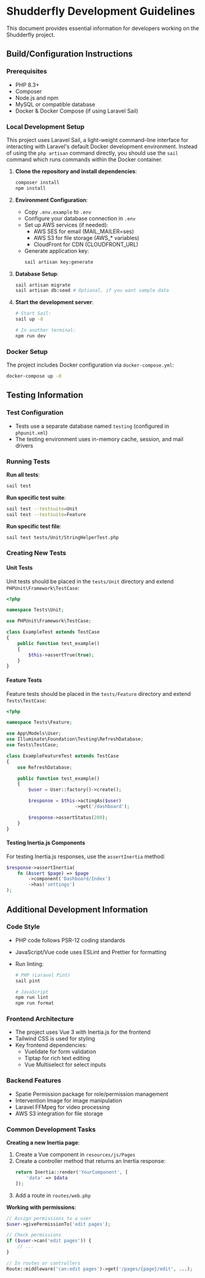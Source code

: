 # Shudderfly Development Guidelines

This document provides essential information for developers working on the Shudderfly project.

## Build/Configuration Instructions

### Prerequisites

-   PHP 8.3+
-   Composer
-   Node.js and npm
-   MySQL or compatible database
-   Docker & Docker Compose (if using Laravel Sail)

### Local Development Setup

This project uses Laravel Sail, a light-weight command-line interface for interacting with Laravel's default Docker development environment. Instead of using the `php artisan` command directly, you should use the `sail` command which runs commands within the Docker container.

1. **Clone the repository and install dependencies**:

    ```bash
    composer install
    npm install
    ```

2. **Environment Configuration**:

    - Copy `.env.example` to `.env`
    - Configure your database connection in `.env`
    - Set up AWS services (if needed):
        - AWS SES for email (MAIL_MAILER=ses)
        - AWS S3 for file storage (AWS\_\* variables)
        - CloudFront for CDN (CLOUDFRONT_URL)
    - Generate application key:
        ```bash
        sail artisan key:generate
        ```

3. **Database Setup**:

    ```bash
    sail artisan migrate
    sail artisan db:seed # Optional, if you want sample data
    ```

4. **Start the development server**:

    ```bash
    # Start Sail:
    sail up -d

    # In another terminal:
    npm run dev
    ```

### Docker Setup

The project includes Docker configuration via `docker-compose.yml`:

```bash
docker-compose up -d
```

## Testing Information

### Test Configuration

-   Tests use a separate database named `testing` (configured in `phpunit.xml`)
-   The testing environment uses in-memory cache, session, and mail drivers

### Running Tests

**Run all tests**:

```bash
sail test
```

**Run specific test suite**:

```bash
sail test --testsuite=Unit
sail test --testsuite=Feature
```

**Run specific test file**:

```bash
sail test tests/Unit/StringHelperTest.php
```

### Creating New Tests

#### Unit Tests

Unit tests should be placed in the `tests/Unit` directory and extend `PHPUnit\Framework\TestCase`:

```php
<?php

namespace Tests\Unit;

use PHPUnit\Framework\TestCase;

class ExampleTest extends TestCase
{
    public function test_example()
    {
        $this->assertTrue(true);
    }
}
```

#### Feature Tests

Feature tests should be placed in the `tests/Feature` directory and extend `Tests\TestCase`:

```php
<?php

namespace Tests\Feature;

use App\Models\User;
use Illuminate\Foundation\Testing\RefreshDatabase;
use Tests\TestCase;

class ExampleFeatureTest extends TestCase
{
    use RefreshDatabase;

    public function test_example()
    {
        $user = User::factory()->create();

        $response = $this->actingAs($user)
                         ->get('/dashboard');

        $response->assertStatus(200);
    }
}
```

#### Testing Inertia.js Components

For testing Inertia.js responses, use the `assertInertia` method:

```php
$response->assertInertia(
    fn (Assert $page) => $page
        ->component('Dashboard/Index')
        ->has('settings')
);
```

## Additional Development Information

### Code Style

-   PHP code follows PSR-12 coding standards
-   JavaScript/Vue code uses ESLint and Prettier for formatting
-   Run linting:

    ```bash
    # PHP (Laravel Pint)
    sail pint

    # JavaScript
    npm run lint
    npm run format
    ```

### Frontend Architecture

-   The project uses Vue 3 with Inertia.js for the frontend
-   Tailwind CSS is used for styling
-   Key frontend dependencies:
    -   Vuelidate for form validation
    -   Tiptap for rich text editing
    -   Vue Multiselect for select inputs

### Backend Features

-   Spatie Permission package for role/permission management
-   Intervention Image for image manipulation
-   Laravel FFMpeg for video processing
-   AWS S3 integration for file storage

### Common Development Tasks

**Creating a new Inertia page**:

1. Create a Vue component in `resources/js/Pages`
2. Create a controller method that returns an Inertia response:
    ```php
    return Inertia::render('YourComponent', [
        'data' => $data
    ]);
    ```
3. Add a route in `routes/web.php`

**Working with permissions**:

```php
// Assign permissions to a user
$user->givePermissionTo('edit pages');

// Check permissions
if ($user->can('edit pages')) {
    // ...
}

// In routes or controllers
Route::middleware('can:edit pages')->get('/pages/{page}/edit', ...);
```
